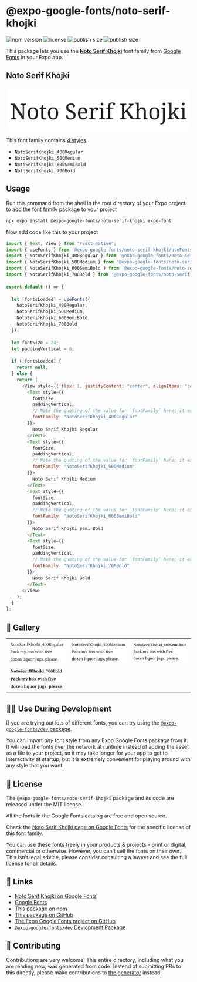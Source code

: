 # @expo-google-fonts/noto-serif-khojki

![npm version](https://flat.badgen.net/npm/v/@expo-google-fonts/noto-serif-khojki)
![license](https://flat.badgen.net/github/license/expo/google-fonts)
![publish size](https://flat.badgen.net/packagephobia/install/@expo-google-fonts/noto-serif-khojki)
![publish size](https://flat.badgen.net/packagephobia/publish/@expo-google-fonts/noto-serif-khojki)

This package lets you use the [**Noto Serif Khojki**](https://fonts.google.com/specimen/Noto+Serif+Khojki) font family from [Google Fonts](https://fonts.google.com/) in your Expo app.

## Noto Serif Khojki

![Noto Serif Khojki](./font-family.png)

This font family contains [4 styles](#-gallery).

- `NotoSerifKhojki_400Regular`
- `NotoSerifKhojki_500Medium`
- `NotoSerifKhojki_600SemiBold`
- `NotoSerifKhojki_700Bold`

## Usage

Run this command from the shell in the root directory of your Expo project to add the font family package to your project

```sh
npx expo install @expo-google-fonts/noto-serif-khojki expo-font
```

Now add code like this to your project

```js
import { Text, View } from "react-native";
import { useFonts } from '@expo-google-fonts/noto-serif-khojki/useFonts';
import { NotoSerifKhojki_400Regular } from '@expo-google-fonts/noto-serif-khojki/400Regular';
import { NotoSerifKhojki_500Medium } from '@expo-google-fonts/noto-serif-khojki/500Medium';
import { NotoSerifKhojki_600SemiBold } from '@expo-google-fonts/noto-serif-khojki/600SemiBold';
import { NotoSerifKhojki_700Bold } from '@expo-google-fonts/noto-serif-khojki/700Bold';

export default () => {

  let [fontsLoaded] = useFonts({
    NotoSerifKhojki_400Regular, 
    NotoSerifKhojki_500Medium, 
    NotoSerifKhojki_600SemiBold, 
    NotoSerifKhojki_700Bold
  });

  let fontSize = 24;
  let paddingVertical = 6;

  if (!fontsLoaded) {
    return null;
  } else {
    return (
      <View style={{ flex: 1, justifyContent: "center", alignItems: "center" }}>
        <Text style={{
          fontSize,
          paddingVertical,
          // Note the quoting of the value for `fontFamily` here; it expects a string!
          fontFamily: "NotoSerifKhojki_400Regular"
        }}>
          Noto Serif Khojki Regular
        </Text>
        <Text style={{
          fontSize,
          paddingVertical,
          // Note the quoting of the value for `fontFamily` here; it expects a string!
          fontFamily: "NotoSerifKhojki_500Medium"
        }}>
          Noto Serif Khojki Medium
        </Text>
        <Text style={{
          fontSize,
          paddingVertical,
          // Note the quoting of the value for `fontFamily` here; it expects a string!
          fontFamily: "NotoSerifKhojki_600SemiBold"
        }}>
          Noto Serif Khojki Semi Bold
        </Text>
        <Text style={{
          fontSize,
          paddingVertical,
          // Note the quoting of the value for `fontFamily` here; it expects a string!
          fontFamily: "NotoSerifKhojki_700Bold"
        }}>
          Noto Serif Khojki Bold
        </Text>
      </View>
    );
  }
};
```

## 🔡 Gallery


||||
|-|-|-|
|![NotoSerifKhojki_400Regular](./400Regular/NotoSerifKhojki_400Regular.ttf.png)|![NotoSerifKhojki_500Medium](./500Medium/NotoSerifKhojki_500Medium.ttf.png)|![NotoSerifKhojki_600SemiBold](./600SemiBold/NotoSerifKhojki_600SemiBold.ttf.png)||
|![NotoSerifKhojki_700Bold](./700Bold/NotoSerifKhojki_700Bold.ttf.png)||||


## 👩‍💻 Use During Development

If you are trying out lots of different fonts, you can try using the [`@expo-google-fonts/dev` package](https://github.com/expo/google-fonts/tree/master/font-packages/dev#readme).

You can import _any_ font style from any Expo Google Fonts package from it. It will load the fonts over the network at runtime instead of adding the asset as a file to your project, so it may take longer for your app to get to interactivity at startup, but it is extremely convenient for playing around with any style that you want.


## 📖 License

The `@expo-google-fonts/noto-serif-khojki` package and its code are released under the MIT license.

All the fonts in the Google Fonts catalog are free and open source.

Check the [Noto Serif Khojki page on Google Fonts](https://fonts.google.com/specimen/Noto+Serif+Khojki) for the specific license of this font family.

You can use these fonts freely in your products & projects - print or digital, commercial or otherwise. However, you can't sell the fonts on their own. This isn't legal advice, please consider consulting a lawyer and see the full license for all details.

## 🔗 Links

- [Noto Serif Khojki on Google Fonts](https://fonts.google.com/specimen/Noto+Serif+Khojki)
- [Google Fonts](https://fonts.google.com/)
- [This package on npm](https://www.npmjs.com/package/@expo-google-fonts/noto-serif-khojki)
- [This package on GitHub](https://github.com/expo/google-fonts/tree/master/font-packages/noto-serif-khojki)
- [The Expo Google Fonts project on GitHub](https://github.com/expo/google-fonts)
- [`@expo-google-fonts/dev` Devlopment Package](https://github.com/expo/google-fonts/tree/master/font-packages/dev)

## 🤝 Contributing

Contributions are very welcome! This entire directory, including what you are reading now, was generated from code. Instead of submitting PRs to this directly, please make contributions to [the generator](https://github.com/expo/google-fonts/tree/master/packages/generator) instead.
